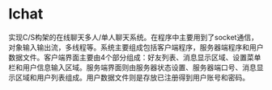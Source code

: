 # Ichat
实现C/S构架的在线聊天多人/单人聊天系统。在程序中主要用到了socket通信，对象输入输出流，多线程等。系统主要组成包括客户端程序，服务器端程序和用户数据文件。客户端界面主要由4个部分组成：好友列表、消息显示区域、设置菜单栏和用户信息输入区域。服务端界面则由服务器状态设置、服务器端口号、消息显示区域和用户列表组成。用户数据文件则是存放已注册得到用户账号和密码。
